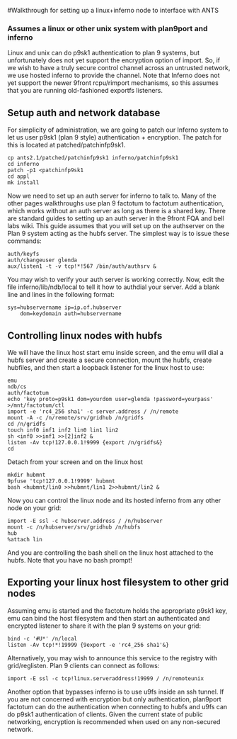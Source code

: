 #Walkthrough for setting up a linux+inferno node to interface with ANTS

### Assumes a linux or other unix system with plan9port and inferno

Linux and unix can do p9sk1 authentication to plan 9 systems, but unfortunately does not yet support the encryption option of import. So, if we wish to have a truly secure control channel across an untrusted network, we use hosted inferno to provide the channel. Note that Inferno does not yet support the newer 9front rcpu/rimport mechanisms, so this assumes that you are running old-fashioned exportfs listeners.

## Setup auth and network database

For simplicity of administration, we are going to patch our Inferno system to let us user p9sk1 (plan 9 style) authentication + encryption. The patch for this is located at patched/patchinfp9sk1. 

	cp ants2.1/patched/patchinfp9sk1 inferno/patchinfp9sk1
	cd inferno
	patch -p1 <patchinfp9sk1
	cd appl
	mk install

Now we need to set up an auth server for inferno to talk to. Many of the other pages walkthroughs use plan 9 factotum to factotum authentication, which works without an auth server as long as there is a shared key. There are standard guides to setting up an auth server in the 9front FQA and bell labs wiki. This guide assumes that you will set up on the authserver on the Plan 9 system acting as the hubfs server. The simplest way is to issue these commands:

	auth/keyfs
	auth/changeuser glenda
	aux/listen1 -t -v tcp!*!567 /bin/auth/authsrv &

You may wish to verify your auth server is working correctly. Now, edit the file inferno/lib/ndb/local to tell it how to authdial your server. Add a blank line and lines in the following format:
	
	sys=hubservername ip=ip.of.hubserver
		dom=keydomain auth=hubservername

## Controlling linux nodes with hubfs

We will have the linux host start emu inside screen, and the emu will dial a hubfs server and create a secure connection, mount the hubfs, create hubfiles, and then start a loopback listener for the linux host to use:

	emu
	ndb/cs
	auth/factotum
	echo 'key proto=p9sk1 dom=yourdom user=glenda !password=yourpass' >/mnt/factotum/ctl
	import -e 'rc4_256 sha1' -c server.address / /n/remote
	mount -A -c /n/remote/srv/gridhub /n/gridfs
	cd /n/gridfs
	touch inf0 inf1 inf2 lin0 lin1 lin2
	sh <inf0 >>inf1 >>[2]inf2 &
	listen -Av tcp!127.0.0.1!9999 {export /n/gridfs&}
	cd

Detach from your screen and on the linux host

	mkdir hubmnt
	9pfuse 'tcp!127.0.0.1!9999' hubmnt
	bash <hubmnt/lin0 >>hubmnt/lin1 2>>hubmnt/lin2 &

Now you can control the linux node and its hosted inferno from any other node on your grid:

	import -E ssl -c hubserver.address / /n/hubserver
	mount -c /n/hubserver/srv/gridhub /n/hubfs
	hub
	%attach lin

And you are controlling the bash shell on the linux host attached to the hubfs. Note that you have no bash prompt!

## Exporting your linux host filesystem to other grid nodes

Assuming emu is started and the factotum holds the appropriate p9sk1 key, emu can bind the host filesystem and then start an authenticated and encrypted listener to share it with the plan 9 systems on your grid:

	bind -c '#U*' /n/local
	listen -Av tcp!*!19999 {9export -e 'rc4_256 sha1'&}

Alternatively, you may wish to announce this service to the registry with grid/reglisten. Plan 9 clients can connect as follows:

	import -E ssl -c tcp!linux.serveraddress!19999 / /n/remoteunix

Another option that bypasses inferno is to use u9fs inside an ssh tunnel. If you are not concerned with encryption but only authentication, plan9port factotum can do the authentication when connecting to hubfs and u9fs can do p9sk1 authentication of clients. Given the current state of public networking, encryption is recommended when used on any non-secured network. 
